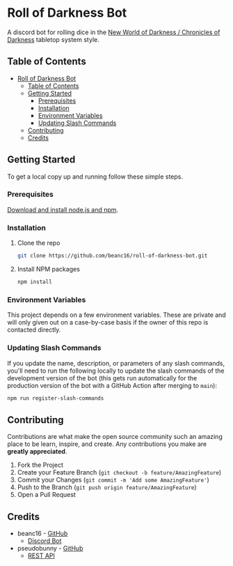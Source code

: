 # Roll of Darkness Bot

A discord bot for rolling dice in the [New World of Darkness / Chronicles of Darkness](https://whitewolf.fandom.com/wiki/Chronicles_of_Darkness) tabletop system style.



<!-- TABLE OF CONTENTS -->
## Table of Contents
- [Roll of Darkness Bot](#roll-of-darkness-bot)
  - [Table of Contents](#table-of-contents)
  - [Getting Started](#getting-started)
    - [Prerequisites](#prerequisites)
    - [Installation](#installation)
    - [Environment Variables](#environment-variables)
    - [Updating Slash Commands](#updating-slash-commands)
  - [Contributing](#contributing)
  - [Credits](#credits)



<!-- GETTING STARTED -->
## Getting Started

To get a local copy up and running follow these simple steps.

### Prerequisites

[Download and install node.js and npm](https://docs.npmjs.com/downloading-and-installing-node-js-and-npm).

### Installation

1. Clone the repo
   ```sh
   git clone https://github.com/beanc16/roll-of-darkness-bot.git
   ```
2. Install NPM packages
   ```sh
   npm install
   ```

### Environment Variables

This project depends on a few environment variables. These are private and will only given out on a case-by-case basis if the owner of this repo is contacted directly.

### Updating Slash Commands

If you update the name, description, or parameters of any slash commands, you'll need to run the following locally to update the slash commands of the development version of the bot (this gets run automatically for the production version of the bot with a GitHub Action after merging to `main`):
```sh
npm run register-slash-commands
```



<!-- CONTRIBUTING -->
## Contributing

Contributions are what make the open source community such an amazing place to be learn, inspire, and create. Any contributions you make are **greatly appreciated**.

1. Fork the Project
2. Create your Feature Branch (`git checkout -b feature/AmazingFeature`)
3. Commit your Changes (`git commit -m 'Add some AmazingFeature'`)
4. Push to the Branch (`git push origin feature/AmazingFeature`)
5. Open a Pull Request



## Credits
- beanc16 - [GitHub](https://github.com/beanc16)
  - [Discord Bot](https://github.com/beanc16/roll-of-darkness-bot)
- pseudobunny - [GitHub](https://github.com/pseudobunny)
  - [REST API](https://github.com/pseudobunny/roll-of-darkness-database-api)
